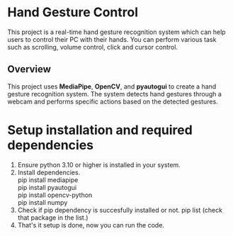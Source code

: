# Hand Gesture Control
 This project is a real-time hand gesture recognition system which can help users to control their PC  with their hands. You can perform various task such as scrolling, volume control, click and cursor control.

## Overview
This project uses **MediaPipe**, **OpenCV**, and **pyautogui** to create a hand gesture recognition system. The system detects hand gestures through a webcam and performs specific actions based on the detected gestures.

# Setup installation and required dependencies
 1) Ensure python 3.10 or higher is installed in your system.
 2) Install dependencies.<br>
  pip install mediapipe <br>
  pip install pyautogui <br>
  pip install opencv-python <br>
  pip install numpy <br>
 3) Check if pip dependency is succesfully installed or not.
  pip list (check that package in the list.)
 4) That's it setup is done, now you can run the code.

 

